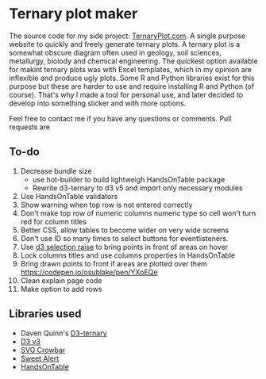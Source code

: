 # Ternary plot maker

The source code for my side project: [TernaryPlot.com](http://www.ternaryplot.com). A single purpose website to quickly and freely generate ternary plots. A ternary plot is a somewhat obscure diagram often used in geology, soil sciences, metallurgy, biolody and chemical engineering. The quickest option available for makint ternary plots was with Excel templates, which in my opinion are inflexible and produce ugly plots. Some R and Python libraries exist for this purpose but these are harder to use and require installing R and Python (of course). That's why I made a tool for personal use, and later decided to develop into something slicker and with more options.

Feel free to contact me if you have any questions or comments. Pull requests are

## To-do

1. Decrease bundle size
    * use hot-builder to build lightweigh HandsOnTable package
    * Rewrite d3-ternary to d3 v5 and import only necessary modules
2. Use HandsOnTable validators
3. Show warning when top row is not entered correctly
6. Don't make top row of numeric columns numeric type so cell won't turn red for column titles
7. Better CSS, allow tables to become wider on very wide screens
9. Don't use ID so many times to select buttons for eventlisteners.
11. Use [d3 selection raise](https://github.com/d3/d3-selection#selection_raise) to bring points in front of areas on hover
12. Lock columns titles and use columns properties in HandsOnTable
13. Bring drawn points to front if areas are plotted over them https://codepen.io/osublake/pen/YXoEQe 
15. Clean explain page code
16. Make option to add rows


## Libraries used

* Daven Quinn's [D3-ternary](https://github.com/davenquinn/d3-ternary)
* [D3 v3](https://d3js.org/)
* [SVG Crowbar](https://github.com/NYTimes/svg-crowbar)
* [Sweet Alert](https://sweetalert.js.org/)
* [HandsOnTable](https://handsontable.com/)
